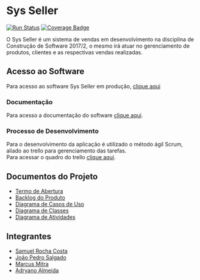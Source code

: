 # Sys Seller
[![Run Status](https://api.shippable.com/projects/59ac347a8a0298060000455a/badge?branch=master)](https://app.shippable.com/github/samuelrcosta/Sys-Seller)
[![Coverage Badge](https://api.shippable.com/projects/59ac347a8a0298060000455a/coverageBadge?branch=master)](https://app.shippable.com/github/samuelrcosta/Sys-Seller)

O Sys Seller é um sistema de vendas em desenvolvimento na disciplina de Construção de Software 2017/2, o mesmo irá atuar no gerenciamento de produtos, clientes e as respectivas vendas realizadas.

## Acesso ao Software
Para acesso ao software Sys Seller em produção, [clique aqui](https://smrc.000webhostapp.com/)

### Documentação
Para acesso a documentação do software [clique aqui](https://samuelrcosta.github.io/Sys-Seller/).

### Processo de Desenvolvimento
Para o desenvolvimento da aplicação é utilizado o método ágil Scrum, aliado ao trello para gerenciamento das tarefas.  
Para acessar o quadro do trello [clique aqui](https://trello.com/b/PHFJUiiI).

## Documentos do Projeto
* [Termo de Abertura](https://github.com/samuelrcosta/Sys-Seller/blob/master/Documenta%C3%A7%C3%A3o/Termo%20de%20Abertura.md)
* [Backlog do Produto](https://github.com/samuelrcosta/Sys-Seller/blob/master/Documenta%C3%A7%C3%A3o/Defini%C3%A7%C3%A3o%20dos%20Requisitos%20da%20aplica%C3%A7%C3%A3o%20Web.md)
* [Diagrama de Casos de Uso](https://github.com/samuelrcosta/Sys-Seller/blob/master/Documenta%C3%A7%C3%A3o/Diagrama%20de%20Casos%20de%20Uso.md)
* [Diagrama de Classes](https://github.com/samuelrcosta/Sys-Seller/blob/master/Documenta%C3%A7%C3%A3o/Diagramas%20de%20Classes.md)
* [Diagrama de Atividades](https://github.com/samuelrcosta/Sys-Seller/blob/master/Documenta%C3%A7%C3%A3o/Diagrama%20de%20Atividades.md)

## Integrantes
* [Samuel Rocha Costa](https://github.com/samuelrcosta)
* [João Pedro Salgado](https://github.com/joaopsalgado)
* [Marcus Mitra](https://github.com/MitraTheAngrod)
* [Adryano Almeida](https://github.com/adryanoalf)
